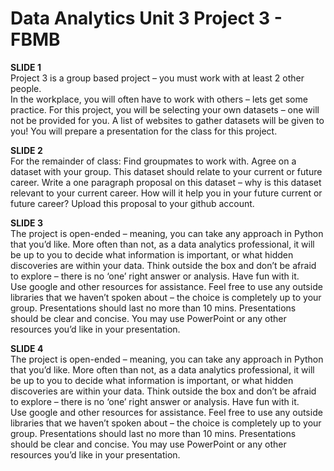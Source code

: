 # Data Analytics Unit 3 Project 3 - FBMB


<b>SLIDE 1</b>
<br>
Project 3 is a group based project – you must work with at least 2 other people.  
In the workplace, you will often have to work with others – lets get some practice.
For this project, you will be selecting your own datasets – one will not be provided for you. 
A list of websites to gather datasets will be given to you!
You will prepare a presentation for the class for this project.


<b>SLIDE 2</b>
<br>
For the remainder of class:
Find groupmates to work with.
Agree on a dataset with your group.  This dataset should relate to your current or future career.
Write a one paragraph proposal on this dataset – why is this dataset relevant to your current career.  How will it help you in your future current or future career?
Upload this proposal to your github account.


<b>SLIDE 3</b>
<br>
The project is open-ended – meaning, you can take any approach in Python that you’d like.
More often than not, as a data analytics professional, it will be up to you to decide what information is important, or what hidden discoveries are within your data.
Think outside the box and don’t be afraid to explore – there is no ‘one’ right answer or analysis. Have fun with it.  
Use google and other resources for assistance. Feel free to use any outside libraries that we haven’t spoken about – the choice is completely up to your group.
Presentations should last no more than 10 mins.
Presentations should be clear and concise. 
You may use PowerPoint or any other resources you’d like in your presentation.


<b>SLIDE 4</b>
<br>
The project is open-ended – meaning, you can take any approach in Python that you’d like.
More often than not, as a data analytics professional, it will be up to you to decide what information is important, or what hidden discoveries are within your data.
Think outside the box and don’t be afraid to explore – there is no ‘one’ right answer or analysis. Have fun with it.  
Use google and other resources for assistance. Feel free to use any outside libraries that we haven’t spoken about – the choice is completely up to your group.
Presentations should last no more than 10 mins.
Presentations should be clear and concise. 
You may use PowerPoint or any other resources you’d like in your presentation.
